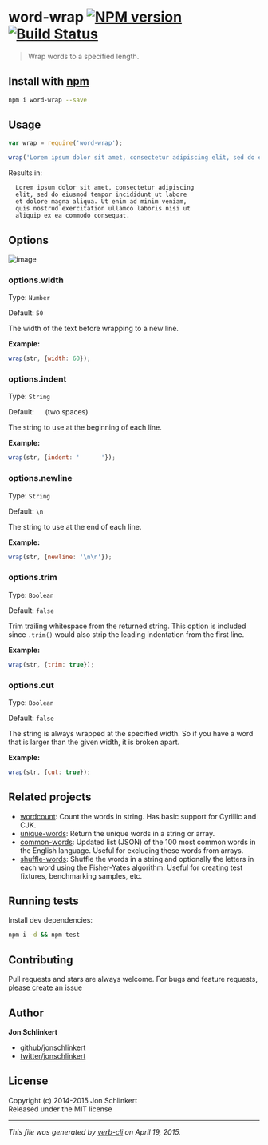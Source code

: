# word-wrap [![NPM version](https://badge.fury.io/js/word-wrap.svg)](http://badge.fury.io/js/word-wrap)  [![Build Status](https://travis-ci.org/jonschlinkert/word-wrap.svg)](https://travis-ci.org/jonschlinkert/word-wrap) 

> Wrap words to a specified length.

## Install with [npm](npmjs.org)

```bash
npm i word-wrap --save
```


## Usage

```js
var wrap = require('word-wrap');

wrap('Lorem ipsum dolor sit amet, consectetur adipiscing elit, sed do eiusmod tempor incididunt ut labore et dolore magna aliqua. Ut enim ad minim veniam, quis nostrud exercitation ullamco laboris nisi ut aliquip ex ea commodo consequat.');
```

Results in:

```
  Lorem ipsum dolor sit amet, consectetur adipiscing
  elit, sed do eiusmod tempor incididunt ut labore
  et dolore magna aliqua. Ut enim ad minim veniam,
  quis nostrud exercitation ullamco laboris nisi ut
  aliquip ex ea commodo consequat.
```


## Options

![image](https://cloud.githubusercontent.com/assets/383994/6543728/7a381c08-c4f6-11e4-8b7d-b6ba197569c9.png)


### options.width

Type: `Number`

Default: `50`

The width of the text before wrapping to a new line.

**Example:**

```js
wrap(str, {width: 60});
```


### options.indent

Type: `String`

Default: `  ` (two spaces)

The string to use at the beginning of each line.

**Example:**

```js
wrap(str, {indent: '      '});
```


### options.newline

Type: `String`

Default: `\n`

The string to use at the end of each line.

**Example:**

```js
wrap(str, {newline: '\n\n'});
```


### options.trim

Type: `Boolean`

Default: `false`

Trim trailing whitespace from the returned string. This option is included since `.trim()` would also strip the leading indentation from the first line.

**Example:**

```js
wrap(str, {trim: true});
```


### options.cut

Type: `Boolean`

Default: `false`

The string is always wrapped at the specified width. So if you have a word that is larger than the given width, it is broken apart.

**Example:**

```js
wrap(str, {cut: true});
```


## Related projects
 * [wordcount](https://github.com/jonschlinkert/wordcount): Count the words in string. Has basic support for Cyrillic and CJK.
 * [unique-words](https://github.com/jonschlinkert/unique-words): Return the unique words in a string or array.
 * [common-words](https://github.com/jonschlinkert/common-words): Updated list (JSON) of the 100 most common words in the English language. Useful for excluding these words from arrays.
 * [shuffle-words](https://github.com/jonschlinkert/shuffle-words): Shuffle the words in a string and optionally the letters in each word using the Fisher-Yates algorithm. Useful for creating test fixtures, benchmarking samples, etc.  

## Running tests
Install dev dependencies:

```bash
npm i -d && npm test
```

## Contributing
Pull requests and stars are always welcome. For bugs and feature requests, [please create an issue](https://github.com/jonschlinkert/word-wrap/issues)

## Author

**Jon Schlinkert**
 
+ [github/jonschlinkert](https://github.com/jonschlinkert)
+ [twitter/jonschlinkert](http://twitter.com/jonschlinkert) 


## License
Copyright (c) 2014-2015 Jon Schlinkert  
Released under the MIT license

***

_This file was generated by [verb-cli](https://github.com/assemble/verb-cli) on April 19, 2015._
